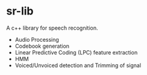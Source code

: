 # sr-lib
A c++ library for speech recognition.

* Audio Processing
* Codebook generation
* Linear Predictive Coding (LPC) feature extraction
* HMM
* Voiced/Unvoiced detection and Trimming of signal